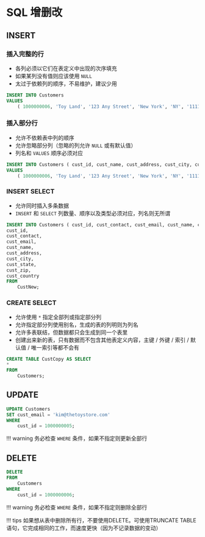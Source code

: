 # SQL 增删改

## INSERT

### 插入完整的行

- 各列必须以它们在表定义中出现的次序填充
- 如果某列没有值则应该使用 `NULL`
- 太过于依赖列的顺序，不易维护，建议少用

``` sql linenums="1"
INSERT INTO Customers
VALUES
	( 1000000006, 'Toy Land', '123 Any Street', 'New York', 'NY', '11111', 'USA', NULL, NULL );
```


### 插入部分行

- 允许不依赖表中列的顺序
- 允许忽略部分列（忽略的列允许 `NULL` 或有默认值）
- 列名和 `VALUES` 顺序必须对应

``` sql linenums="1"
INSERT INTO Customers ( cust_id, cust_name, cust_address, cust_city, cust_state, cust_zip, cust_country )
VALUES
	( 1000000006, 'Toy Land', '123 Any Street', 'New York', 'NY', '11111', 'USA' );
```


### INSERT SELECT

- 允许同时插入多条数据
- `INSERT` 和 `SELECT` 列数量、顺序以及类型必须对应，列名则无所谓

``` sql linenums="1"
INSERT INTO Customers ( cust_id, cust_contact, cust_email, cust_name, cust_address, cust_city, cust_state, cust_zip, cust_country ) SELECT
cust_id,
cust_contact,
cust_email,
cust_name,
cust_address,
cust_city,
cust_state,
cust_zip,
cust_country 
FROM
	CustNew;
```


### CREATE SELECT

- 允许使用 `*` 指定全部列或指定部分列
- 允许指定部分列使用别名，生成的表的列明则为列名
- 允许多表联结，但数据都只会生成到同一个表里
- 创建出来新的表，只有数据而不包含其他表定义内容，主键 / 外键 / 索引 / 默认值 / 唯一索引等都不会有

``` sql linenums="1"
CREATE TABLE CustCopy AS SELECT
* 
FROM
	Customers;
```


## UPDATE

``` sql linenums="1"
UPDATE Customers 
SET cust_email = 'kim@thetoystore.com' 
WHERE
	cust_id = 1000000005;
```

!!! warning
	务必检查 `WHERE` 条件，如果不指定则更新全部行


## DELETE

``` sql linenums="1"
DELETE 
FROM
	Customers 
WHERE
	cust_id = 1000000006;
```

!!! warning
	务必检查 `WHERE` 条件，如果不指定则删除全部行

!!! tips
	如果想从表中删除所有行，不要使用DELETE。可使用TRUNCATE TABLE语句，它完成相同的工作，而速度更快（因为不记录数据的变动）


